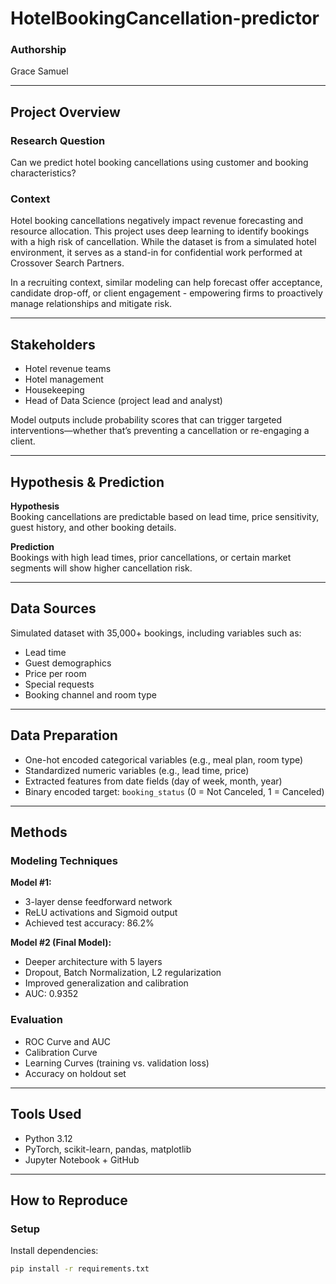 # HotelBookingCancellation-predictor  

### Authorship  
Grace Samuel  

---

## Project Overview  

### Research Question  
Can we predict hotel booking cancellations using customer and booking characteristics?

### Context  
Hotel booking cancellations negatively impact revenue forecasting and resource allocation. This project uses deep learning to identify bookings with a high risk of cancellation. While the dataset is from a simulated hotel environment, it serves as a stand-in for confidential work performed at Crossover Search Partners.

In a recruiting context, similar modeling can help forecast offer acceptance, candidate drop-off, or client engagement - empowering firms to proactively manage relationships and mitigate risk.

---

## Stakeholders  
- Hotel revenue teams
- Hotel management
- Housekeeping
- Head of Data Science (project lead and analyst)  

Model outputs include probability scores that can trigger targeted interventions—whether that’s preventing a cancellation or re-engaging a client.

---

## Hypothesis & Prediction  

**Hypothesis**  
Booking cancellations are predictable based on lead time, price sensitivity, guest history, and other booking details.  

**Prediction**  
Bookings with high lead times, prior cancellations, or certain market segments will show higher cancellation risk.

---

## Data Sources  
Simulated dataset with 35,000+ bookings, including variables such as:  
- Lead time  
- Guest demographics  
- Price per room  
- Special requests  
- Booking channel and room type  

---

## Data Preparation  
- One-hot encoded categorical variables (e.g., meal plan, room type)  
- Standardized numeric variables (e.g., lead time, price)  
- Extracted features from date fields (day of week, month, year)  
- Binary encoded target: `booking_status` (0 = Not Canceled, 1 = Canceled)

---

## Methods  

### Modeling Techniques  
**Model #1:**  
- 3-layer dense feedforward network  
- ReLU activations and Sigmoid output  
- Achieved test accuracy: 86.2%  

**Model #2 (Final Model):**  
- Deeper architecture with 5 layers  
- Dropout, Batch Normalization, L2 regularization  
- Improved generalization and calibration  
- AUC: 0.9352  

### Evaluation  
- ROC Curve and AUC  
- Calibration Curve  
- Learning Curves (training vs. validation loss)  
- Accuracy on holdout set  

---

## Tools Used  
- Python 3.12  
- PyTorch, scikit-learn, pandas, matplotlib  
- Jupyter Notebook + GitHub  

---

## How to Reproduce  

### Setup  
Install dependencies:  
```bash  
pip install -r requirements.txt


